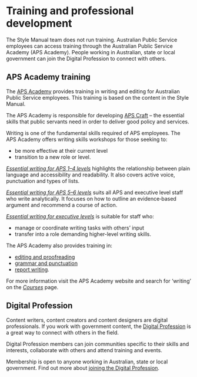 Training and professional development
=====================================

The Style Manual team does not run training. Australian Public Service employees can access training through the Australian Public Service Academy (APS Academy). People working in Australian, state or local government can join the Digital Profession to connect with others.

APS Academy training
--------------------

The [APS Academy](https://www.apsacademy.gov.au/) provides training in writing and editing for Australian Public Service employees. This training is based on the content in the Style Manual.

The APS Academy is responsible for developing [APS Craft](https://www.apsacademy.gov.au/aps-craft) – the essential skills that public servants need in order to deliver good policy and services.

Writing is one of the fundamental skills required of APS employees. The APS Academy offers writing skills workshops for those seeking to:

*   be more effective at their current level
*   transition to a new role or level.

[_Essential writing for APS 1–4 levels_](https://www.apsacademy.gov.au/essential-writing-aps-1-4-levels) highlights the relationship between plain language and accessibility and readability. It also covers active voice, punctuation and types of lists.

[_Essential writing for APS 5–6 levels_](https://www.apsacademy.gov.au/essential-writing-aps-5-6-levels) suits all APS and executive level staff who write analytically. It focuses on how to outline an evidence‑based argument and recommend a course of action.

[_Essential writing for executive levels_](https://www.apsacademy.gov.au/essential-writing-executive-levels) is suitable for staff who:

*   manage or coordinate writing tasks with others’ input
*   transfer into a role demanding higher-level writing skills.

The APS Academy also provides training in:

*   [editing and proofreading](https://www.apsacademy.gov.au/editing-and-proofreading)
*   [grammar and punctuation](https://www.apsacademy.gov.au/grammar-and-punctuation)
*   [report writing](https://www.apsacademy.gov.au/report-writing-aps).

For more information visit the APS Academy website and search for ‘writing’ on the _[Courses](https://www.apsacademy.gov.au/courses)_ page.

Digital Profession
------------------

Content writers, content creators and content designers are digital professionals. If you work with government content, the [Digital Profession](https://www.digitalprofession.gov.au/about-digital-profession) is a great way to connect with others in the field.

Digital Profession members can join communities specific to their skills and interests, collaborate with others and attend training and events.

Membership is open to anyone working in Australian, state or local government. Find out more about [joining the Digital Profession](https://www.digitalprofession.gov.au/join-digital-profession).